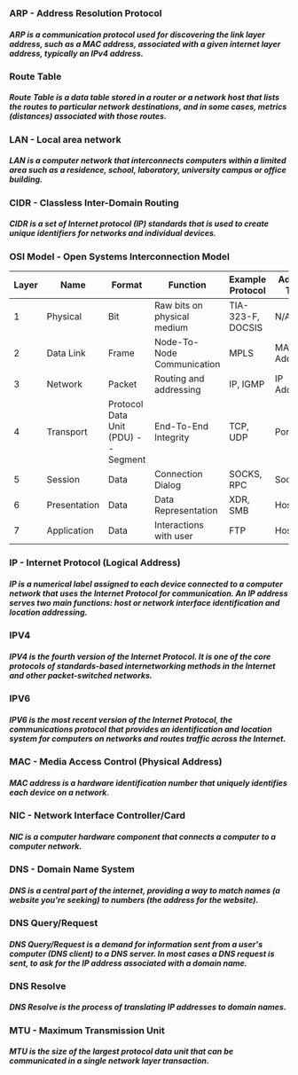 
### ARP - Address Resolution Protocol
##### ARP is a communication protocol used for discovering the link layer address, such as a MAC address, associated with a given internet layer address, typically an IPv4 address.

### Route Table
##### Route Table is a data table stored in a router or a network host that lists the routes to particular network destinations, and in some cases, metrics (distances) associated with those routes.

### LAN - Local area network
##### LAN is a computer network that interconnects computers within a limited area such as a residence, school, laboratory, university campus or office building.

### CIDR - Classless Inter-Domain Routing
##### CIDR is a set of Internet protocol (IP) standards that is used to create unique identifiers for networks and individual devices.

### OSI Model - Open Systems Interconnection Model
| Layer | Name | Format | Function | Example Protocol | Address Type |
|-------|--------------|--------------------------------------|-----------------------------|-------------------|--------------|
| 1 | Physical | Bit | Raw bits on physical medium | TIA-323-F, DOCSIS | N/A |
| 2 | Data Link | Frame | Node-To-Node Communication | MPLS | MAC Address |
| 3 | Network | Packet | Routing and addressing | IP, IGMP | IP Address |
| 4 | Transport | Protocol Data Unit  (PDU) -- Segment | End-To-End Integrity | TCP, UDP | Port |
| 5 | Session | Data | Connection Dialog | SOCKS, RPC | Socket |
| 6 | Presentation | Data | Data Representation | XDR, SMB | Hostname |
| 7 | Application | Data | Interactions with user | FTP | Hostname |

### IP - Internet Protocol (Logical Address)
##### IP is a numerical label assigned to each device connected to a computer network that uses the Internet Protocol for communication. An IP address serves two main functions: host or network interface identification and location addressing.

### IPV4
##### IPV4 is the fourth version of the Internet Protocol. It is one of the core protocols of standards-based internetworking methods in the Internet and other packet-switched networks.

### IPV6
##### IPV6 is the most recent version of the Internet Protocol, the communications protocol that provides an identification and location system for computers on networks and routes traffic across the Internet.

### MAC - Media Access Control (Physical Address)
##### MAC address is a hardware identification number that uniquely identifies each device on a network. 

### NIC - Network Interface Controller/Card
##### NIC is a computer hardware component that connects a computer to a computer network.

### DNS - Domain Name System
##### DNS is a central part of the internet, providing a way to match names (a website you're seeking) to numbers (the address for the website).

### DNS Query/Request
##### DNS Query/Request is a demand for information sent from a user's computer (DNS client) to a DNS server. In most cases a DNS request is sent, to ask for the IP address associated with a domain name.

### DNS Resolve
##### DNS Resolve is the process of translating IP addresses to domain names.

### MTU - Maximum Transmission Unit
##### MTU is the size of the largest protocol data unit that can be communicated in a single network layer transaction.
